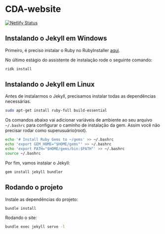 # CDA-website

[![Netlify Status](https://api.netlify.com/api/v1/badges/e6b0a6ce-3595-4a53-8491-9b8e501aad72/deploy-status)](https://app.netlify.com/sites/cdanatal/deploys)

## Instalando o Jekyll em Windows

Primeiro, é preciso instalar o Ruby no RubyInstaller [aqui](https://rubyinstaller.org/downloads/).

 No último estágio do assistente de instalação rode o seguinte comando:

```bash
ridk install
```

## Instalando o Jekyll em Linux

Antes de instalarmos o Jekyll, precisamos instalar
todas as dependências necessárias.

```bash
sudo apt-get install ruby-full build-essential
```

Os comandos abaixo vai adicionar variáveis de ambiente
ao seu arquivo `~/.bashrc` para configurar
o caminho de instalação da gem. Assim você não precisar
rodar como superusuário(root).

 ```bash
echo '# Install Ruby Gems to ~/gems' >> ~/.bashrc
echo 'export GEM_HOME="$HOME/gems"' >> ~/.bashrc
echo 'export PATH="$HOME/gems/bin:$PATH"' >> ~/.bashrc
source ~/.bashrc
```

Por fim, vamos instalar o Jekyll:

```bash
gem install jekyll bundler
```

## Rodando o projeto

Instale as dependências do projeto:

```bash
bundle install
```

Rodando o site:

```bash
bundle exec jekyll serve -l
```
